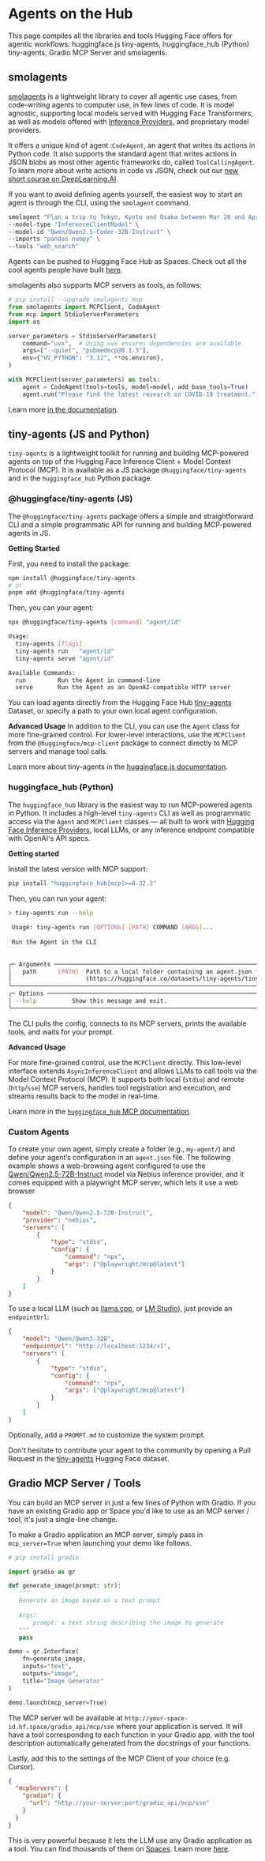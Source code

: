 # Agents on the Hub

This page compiles all the libraries and tools Hugging Face offers for agentic workflows: huggingface.js tiny-agents, huggingface_hub (Python) tiny-agents, Gradio MCP Server and smolagents.

## smolagents

[smolagents](https://github.com/huggingface/smolagents) is a lightweight library to cover all agentic use cases, from code-writing agents to computer use, in few lines of code. It is model agnostic, supporting local models served with Hugging Face Transformers, as well as models offered with [Inference Providers](../inference-providers/index.md), and proprietary model providers. 

It offers a unique kind of agent :`CodeAgent`, an agent that writes its actions in Python code.
It also supports the standard agent that writes actions in JSON blobs as most other agentic frameworks do, called `ToolCallingAgent`.
To learn more about write actions in code vs JSON, check out our [new short course on DeepLearning.AI](https://www.deeplearning.ai/short-courses/building-code-agents-with-hugging-face-smolagents/).

If you want to avoid defining agents yourself, the easiest way to start an agent is through the CLI, using the `smolagent` command.

```bash
smolagent "Plan a trip to Tokyo, Kyoto and Osaka between Mar 28 and Apr 7." \
--model-type "InferenceClientModel" \
--model-id "Qwen/Qwen2.5-Coder-32B-Instruct" \
--imports "pandas numpy" \
--tools "web_search"
```

Agents can be pushed to Hugging Face Hub as Spaces. Check out all the cool agents people have built [here](https://huggingface.co/spaces?filter=smolagents&sort=likes).

smolagents also supports MCP servers as tools, as follows:

```python
# pip install --upgrade smolagents mcp
from smolagents import MCPClient, CodeAgent
from mcp import StdioServerParameters
import os

server_parameters = StdioServerParameters(
    command="uvx",  # Using uvx ensures dependencies are available
    args=["--quiet", "pubmedmcp@0.1.3"],
    env={"UV_PYTHON": "3.12", **os.environ},
)

with MCPClient(server_parameters) as tools:
    agent = CodeAgent(tools=tools, model=model, add_base_tools=True)
    agent.run("Please find the latest research on COVID-19 treatment.")
```

Learn more [in the documentation](https://huggingface.co/docs/smolagents/tutorials/tools#use-mcp-tools-with-mcpclient-directly).

## tiny-agents (JS and Python)

`tiny-agents` is a lightweight toolkit for running and building MCP-powered agents on top of the Hugging Face Inference Client + Model Context Protocol (MCP). It is available as a JS package `@huggingface/tiny-agents` and in the `huggingface_hub` Python package.


### @huggingface/tiny-agents (JS)

The `@huggingface/tiny-agents` package offers a simple and straightforward CLI and a simple programmatic API for running and building MCP-powered agents in JS.


**Getting Started**

First, you need to install the package:

```bash
npm install @huggingface/tiny-agents
# or
pnpm add @huggingface/tiny-agents
```

Then, you can your agent:
```bash
npx @huggingface/tiny-agents [command] "agent/id"

Usage:
  tiny-agents [flags]
  tiny-agents run   "agent/id"
  tiny-agents serve "agent/id"

Available Commands:
  run         Run the Agent in command-line
  serve       Run the Agent as an OpenAI-compatible HTTP server
```

You can load agents directly from the Hugging Face Hub [tiny-agents](https://huggingface.co/datasets/tiny-agents/tiny-agents) Dataset, or specify a path to your own local agent configuration.

**Advanced Usage**
In addition to the CLI, you can use the `Agent` class for more fine-grained control. For lower-level interactions, use the `MCPClient` from the `@huggingface/mcp-client` package to connect directly to MCP servers and manage tool calls.

Learn more about tiny-agents in the [huggingface.js documentation](https://huggingface.co/docs/huggingface.js/en/tiny-agents/README). 

### huggingface_hub (Python)

The `huggingface_hub` library is the easiest way to run MCP-powered agents in Python. It includes a high-level `tiny-agents` CLI as well as programmatic access via the `Agent` and `MCPClient` classes — all built to work with [Hugging Face Inference Providers](https://huggingface.co/docs/inference-providers/index), local LLMs, or any inference endpoint compatible with OpenAI's API specs.

**Getting started**

Install the latest version with MCP support:
```bash
pip install "huggingface_hub[mcp]>=0.32.2"
```
Then, you can run your agent:
```bash
> tiny-agents run --help
                                                                                                                                                                                     
 Usage: tiny-agents run [OPTIONS] [PATH] COMMAND [ARGS]...                                                                                                                           
                                                                                                                                                                                     
 Run the Agent in the CLI                                                                                                                                                            
                                                                                                                                                                                     
                                                                                                                                                                                     
╭─ Arguments ───────────────────────────────────────────────────────────────────────────────────────────────────────────────────────────────────────────────────────────────────────╮
│   path      [PATH]  Path to a local folder containing an agent.json file or a built-in agent stored in the 'tiny-agents/tiny-agents' Hugging Face dataset                         │
│                     (https://huggingface.co/datasets/tiny-agents/tiny-agents)                                                                                                     │
╰───────────────────────────────────────────────────────────────────────────────────────────────────────────────────────────────────────────────────────────────────────────────────╯
╭─ Options ─────────────────────────────────────────────────────────────────────────────────────────────────────────────────────────────────────────────────────────────────────────╮
│ --help          Show this message and exit.                                                                                                                                       │
╰───────────────────────────────────────────────────────────────────────────────────────────────────────────────────────────────────────────────────────────────────────────────────╯

```

The CLI pulls the config, connects to its MCP servers, prints the available tools, and waits for your prompt.

**Advanced Usage**

For more fine-grained control, use the `MCPClient` directly. This low-level interface extends `AsyncInferenceClient` and allows LLMs to call tools via the Model Context Protocol (MCP). It supports both local (`stdio`) and remote (`http`/`sse`) MCP servers, handles tool registration and execution, and streams results back to the model in real-time.

Learn more in the [`huggingface_hub` MCP documentation](https://huggingface.co/docs/huggingface_hub/main/en/package_reference/mcp).


### Custom Agents

To create your own agent, simply create a folder (e.g., `my-agent/`) and define your agent’s configuration in an `agent.json` file.
The following example shows a web-browsing agent configured to use the [Qwen/Qwen2.5-72B-Instruct](https://huggingface.co/Qwen/Qwen2.5-72B-Instruct) model via Nebius inference provider, and it comes equipped with a playwright MCP server, which lets it use a web browser

```json
{
	"model": "Qwen/Qwen2.5-72B-Instruct",
	"provider": "nebius",
	"servers": [
		{
			"type": "stdio",
			"config": {
				"command": "npx",
				"args": ["@playwright/mcp@latest"]
			}
		}
	]
}
```

To use a local LLM (such as [llama.cpp](https://github.com/ggerganov/llama.cpp), or [LM Studio](https://lmstudio.ai/)), just provide an `endpointUrl`:

```json
{
	"model": "Qwen/Qwen3-32B",
	"endpointUrl": "http://localhost:1234/v1",
	"servers": [
		{
			"type": "stdio",
			"config": {
				"command": "npx",
				"args": ["@playwright/mcp@latest"]
			}
		}
	]
}

```

Optionally, add a `PROMPT.md` to customize the system prompt.

<Tip>

Don't hesitate to contribute your agent to the community by opening a Pull Request in the [tiny-agents](https://huggingface.co/datasets/tiny-agents/tiny-agents) Hugging Face dataset.

</Tip>

## Gradio MCP Server / Tools

You can build an MCP server in just a few lines of Python with Gradio. If you have an existing Gradio app or Space you'd like to use as an MCP server / tool, it's just a single-line change.

To make a Gradio application an MCP server, simply pass in `mcp_server=True` when launching your demo like follows.

```python
# pip install gradio

import gradio as gr

def generate_image(prompt: str):
   """
   Generate an image based on a text prompt
   
   Args:
       prompt: a text string describing the image to generate
   """
   pass

demo = gr.Interface(
    fn=generate_image,
    inputs="text",
    outputs="image",
    title="Image Generator"
)

demo.launch(mcp_server=True)
```

The MCP server will be available at `http://your-space-id.hf.space/gradio_api/mcp/sse` where your application is served. It will have a tool corresponding to each function in your Gradio app, with the tool description automatically generated from the docstrings of your functions.

Lastly, add this to the settings of the MCP Client of your choice (e.g. Cursor).

```json
{
  "mcpServers": {
    "gradio": {
      "url": "http://your-server:port/gradio_api/mcp/sse"
    }
  }
}
```

This is very powerful because it lets the LLM use any Gradio application as a tool. You can find thousands of them on [Spaces](https://huggingface.co/spaces). Learn more [here](https://www.gradio.app/guides/building-mcp-server-with-gradio).

